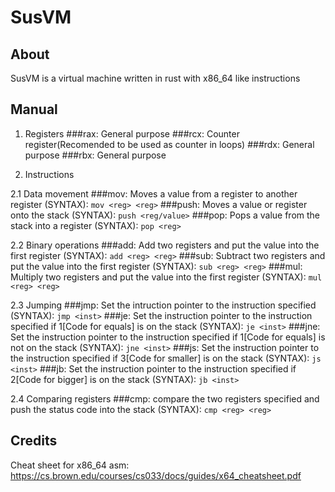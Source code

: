 
# SusVM

## About
SusVM is a virtual machine written in rust with x86_64 like instructions


## Manual

1. Registers
###rax: General purpose
###rcx: Counter register(Recomended to be used as counter in loops)
###rdx: General purpose
###rbx: General purpose

2. Instructions

2.1 Data movement
###mov: Moves a value from a register to another register (SYNTAX): ```mov <reg> <reg>```
###push: Moves a value or register onto the stack (SYNTAX): ```push <reg/value>```
###pop: Pops a value from the stack into a register (SYNTAX): ```pop <reg>```

2.2 Binary operations
###add: Add two registers and put the value into the first register (SYNTAX): ```add <reg> <reg>```
###sub: Subtract two registers and put the value into the first register (SYNTAX): ```sub <reg> <reg>```
###mul: Multiply two registers and put the value into the first register (SYNTAX): ```mul <reg> <reg>```

2.3 Jumping
###jmp: Set the intruction pointer to the instruction specified (SYNTAX): ```jmp <inst>```
###je: Set the instruction pointer to the instruction specified if 1[Code for equals] is on the stack (SYNTAX): ```je <inst>```
###jne: Set the instruction pointer to the instruction specified if 1[Code for equals] is not on the stack (SYNTAX): ```jne <inst>```
###js: Set the instruction pointer to the instruction specified if 3[Code for smaller] is on the stack (SYNTAX): ```js <inst>```
###jb: Set the instruction pointer to the instruction specified if 2[Code for bigger] is on the stack (SYNTAX): ```jb <inst>```

2.4 Comparing registers
###cmp: compare the two registers specified and push the status code into the stack (SYNTAX): ```cmp <reg> <reg>```


## Credits
Cheat sheet for x86_64 asm:  https://cs.brown.edu/courses/cs033/docs/guides/x64_cheatsheet.pdf


